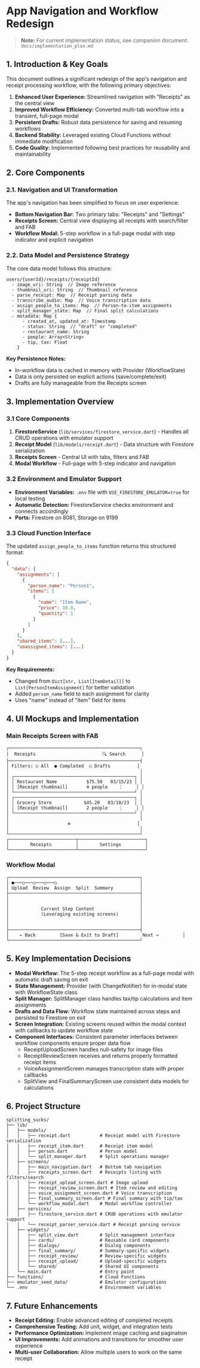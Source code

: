 # App Navigation and Workflow Redesign

> **Note:** For current implementation status, see companion document: `docs/implementation_plan.md`

## 1. Introduction & Key Goals

This document outlines a significant redesign of the app's navigation and receipt processing workflow, with the following primary objectives:

1. **Enhanced User Experience:** Streamlined navigation with "Receipts" as the central view
2. **Improved Workflow Efficiency:** Converted multi-tab workflow into a transient, full-page modal
3. **Persistent Drafts:** Robust data persistence for saving and resuming workflows
4. **Backend Stability:** Leveraged existing Cloud Functions without immediate modification
5. **Code Quality:** Implemented following best practices for reusability and maintainability

## 2. Core Components

### 2.1. Navigation and UI Transformation

The app's navigation has been simplified to focus on user experience:
- **Bottom Navigation Bar:** Two primary tabs: "Receipts" and "Settings"
- **Receipts Screen:** Central view displaying all receipts with search/filter and FAB
- **Workflow Modal:** 5-step workflow in a full-page modal with step indicator and explicit navigation

### 2.2. Data Model and Persistence Strategy

The core data model follows this structure:

```
users/{userId}/receipts/{receiptId}
  - image_uri: String  // Image reference
  - thumbnail_uri: String  // Thumbnail reference
  - parse_receipt: Map  // Receipt parsing data
  - transcribe_audio: Map  // Voice transcription data
  - assign_people_to_items: Map  // Person-to-item assignments
  - split_manager_state: Map  // Final split calculations
  - metadata: Map {
      - created_at, updated_at: Timestamp
      - status: String  // "draft" or "completed"
      - restaurant_name: String
      - people: Array<String>
      - tip, tax: Float
    }
```

**Key Persistence Notes:**
- In-workflow data is cached in memory with Provider (WorkflowState)
- Data is only persisted on explicit actions (save/complete/exit)
- Drafts are fully manageable from the Receipts screen

## 3. Implementation Overview

### 3.1 Core Components

1. **FirestoreService** (`lib/services/firestore_service.dart`) - Handles all CRUD operations with emulator support
2. **Receipt Model** (`lib/models/receipt.dart`) - Data structure with Firestore serialization
3. **Receipts Screen** - Central UI with tabs, filters and FAB
4. **Modal Workflow** - Full-page with 5-step indicator and navigation

### 3.2 Environment and Emulator Support

- **Environment Variables:** `.env` file with `USE_FIRESTORE_EMULATOR=true` for local testing
- **Automatic Detection:** FirestoreService checks environment and connects accordingly
- **Ports:** Firestore on 8081, Storage on 9199

### 3.3 Cloud Function Interface

The updated `assign_people_to_items` function returns this structured format:

```json
{
  "data": {
    "assignments": [
      {
        "person_name": "Person1",
        "items": [
          {
            "name": "Item Name",
            "price": 10.0,
            "quantity": 1
          }
        ]
      }
    ],
    "shared_items": [...],
    "unassigned_items": [...]
  }
}
```

**Key Requirements:**
- Changed from `Dict[str, List[ItemDetail]]` to `List[PersonItemAssignment]` for better validation
- Added `person_name` field to each assignment for clarity
- Uses "name" instead of "item" field for items

## 4. UI Mockups and Implementation

### Main Receipts Screen with FAB

```
┌─────────────────────────────────────────────────┐
│  Receipts                         🔍 Search      │
├─────────────────────────────────────────────────┤
│ Filters: ○ All  ● Completed  ○ Drafts          │
│                                                 │
│ ┌─────────────────────────────────────────────┐ │
│ │ Restaurant Name           $75.50   03/15/23 │ │
│ │ [Receipt thumbnail]       4 people    ⋮     │ │
│ └─────────────────────────────────────────────┘ │
│ ┌─────────────────────────────────────────────┐ │
│ │ Grocery Store            $45.20   03/10/23  │ │
│ │ [Receipt thumbnail]       2 people    ⋮     │ │
│ └─────────────────────────────────────────────┘ │
│                                                 │
│                      ⊕                         │
│                                                 │
└─────────────────────────────────────────────────┘
┌─────────────────────────┬─────────────────────────┐
│        Receipts         │        Settings         │
└─────────────────────────┴─────────────────────────┘
```

### Workflow Modal

```
┌─────────────────────────────────────────────────┐
│ ●───○───○───○───○                               │
│ Upload  Review  Assign  Split  Summary          │
├─────────────────────────────────────────────────┤
│                                                 │
│                                                 │
│            Current Step Content                 │
│            (Leveraging existing screens)        │
│                                                 │
│                                                 │
├─────────────────────────────────────────────────┤
│    ← Back         [Save & Exit to Draft]         Next →         │
└─────────────────────────────────────────────────┘
```

## 5. Key Implementation Decisions

- **Modal Workflow:** The 5-step receipt workflow as a full-page modal with automatic draft saving on exit
- **State Management:** Provider (with ChangeNotifier) for in-modal state with WorkflowState class
- **Split Manager:** SplitManager class handles tax/tip calculations and item assignments
- **Drafts and Data Flow:** Workflow state maintained across steps and persisted to Firestore on exit
- **Screen Integration:** Existing screens reused within the modal context with callbacks to update workflow state
- **Component Interfaces:** Consistent parameter interfaces between workflow components ensure proper data flow
  - ReceiptUploadScreen handles null-safety for image files
  - ReceiptReviewScreen receives and returns properly formatted receipt items
  - VoiceAssignmentScreen manages transcription state with proper callbacks
  - SplitView and FinalSummaryScreen use consistent data models for calculations

## 6. Project Structure

```
splitting_sucks/
├── lib/
│   ├── models/
│   │   ├── receipt.dart           # Receipt model with Firestore serialization
│   │   ├── receipt_item.dart      # Receipt item model
│   │   ├── person.dart            # Person model
│   │   └── split_manager.dart     # Split operations manager
│   ├── screens/
│   │   ├── main_navigation.dart   # Bottom tab navigation
│   │   ├── receipts_screen.dart   # Receipts listing with filters/search
│   │   ├── receipt_upload_screen.dart # Image upload
│   │   ├── receipt_review_screen.dart # Item review and editing
│   │   ├── voice_assignment_screen.dart # Voice transcription
│   │   ├── final_summary_screen.dart # Final summary with tip/tax
│   │   └── workflow_modal.dart    # Modal workflow controller
│   ├── services/
│   │   ├── firestore_service.dart # CRUD operations with emulator support
│   │   └── receipt_parser_service.dart # Receipt parsing service
│   ├── widgets/
│   │   ├── split_view.dart        # Split management interface
│   │   ├── cards/                 # Reusable card components
│   │   ├── dialogs/               # Dialog components
│   │   ├── final_summary/         # Summary-specific widgets
│   │   ├── receipt_review/        # Review-specific widgets
│   │   ├── receipt_upload/        # Upload-specific widgets
│   │   └── shared/                # Shared UI components
│   └── main.dart                  # Entry point
├── functions/                     # Cloud Functions
├── emulator_seed_data/            # Emulator configurations
└── .env                           # Environment variables
```

## 7. Future Enhancements

- **Receipt Editing:** Enable advanced editing of completed receipts
- **Comprehensive Testing:** Add unit, widget, and integration tests
- **Performance Optimization:** Implement image caching and pagination 
- **UI Improvements:** Add animations and transitions for smoother user experience
- **Multi-user Collaboration:** Allow multiple users to work on the same receipt 
